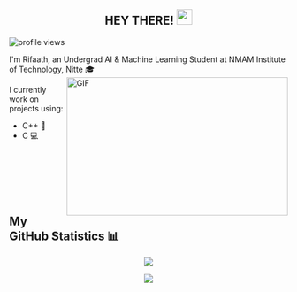 
<!--
**rifaathameen/rifaathameen** is a ✨ _special_ ✨ repository because its `README.md` (this file) appears on your GitHub profile.

Here are some ideas to get you started:

- 🔭 I’m currently working on ...
- 🌱 I’m currently learning ...
- 👯 I’m looking to collaborate on ...
- 🤔 I’m looking for help with ...
- 💬 Ask me about ...
- 📫 How to reach me: ...
- 😄 Pronouns: ...
- ⚡ Fun fact: ...
-->
<h2 align="center">
    HEY THERE!
    <img src="https://i.pinimg.com/originals/10/94/23/109423f76102e5e8f703b70612aaa98b.gif" width="28">
</h2>

<img src="https://gpvc.arturio.dev/rifaaath" alt="profile views">
 
I'm Rifaath, an Undergrad AI & Machine Learning Student at NMAM Institute of Technology, Nitte 🎓
<img align="right" alt="GIF" width="400" height="250" src="https://images.squarespace-cdn.com/content/v1/5e9e61184a2e5f4b613d5853/1589203333135-LLNIKB08AXJFYQ29N7SM/ke17ZwdGBToddI8pDm48kJuI8p5FQJ1Eq-llLbNfaL4UqsxRUqqbr1mOJYKfIPR7LoDQ9mXPOjoJoqy81S2I8N_N4V1vUb5AoIIIbLZhVYxCRW4BPu10St3TBAUQYVKcifh1MkPQjKnU_Rs9sxRN150Yr9pYbOEalzMkt27oSukz7aNRMMJoo3GiZBn07En7/AI.gif">

I currently work on projects using:
* C++ 🚆
* C 💻

<br>
<br>
<br> 
<br>
<br>

## My GitHub Statistics 📊
<div align="center">
  <img src="https://github-readme-streak-stats.herokuapp.com?user=rifaaath&theme=highcontrast"/>
</div>

<p align="center"> 
  <img src="https://github-readme-stats.vercel.app/api/top-langs/?username=rifaaath&layout=compact&theme=material-palenight" />
</p>
